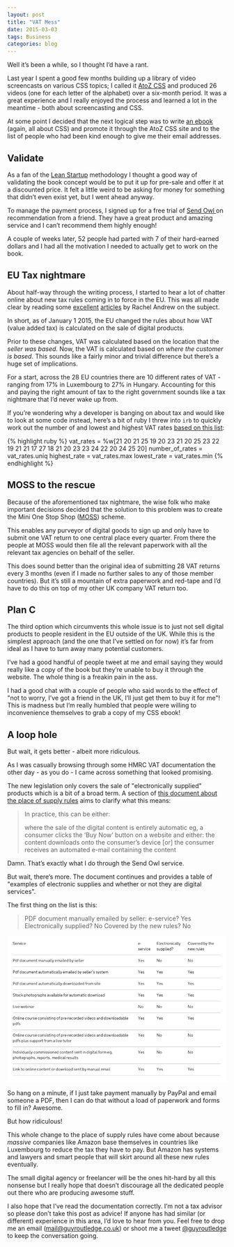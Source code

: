 ```yaml
---
layout: post
title: "VAT Mess"
date: 2015-03-03
tags: Business
categories: blog
---
```


Well it’s been a while, so I thought I’d have a rant.

Last year I spent a good few months building up a library of video
screencasts on various CSS topics; I called it [AtoZ
CSS](http://www.atozcss.com) and produced 26
videos (one for each letter of the alphabet) over a six-month period. It
was a great experience and I really enjoyed the process and learned
a lot in the meantime - both about screencasting and CSS.

At some point I decided that the next logical step was to write [an
ebook](http://www.atozcss.com/books) (again, all about CSS) and promote
it through the AtoZ CSS site and to the list of people who had been kind
enough to give me their email addresses.

## Validate

As a fan of the [Lean Startup](http://theleanstartup.com/book)
methodology I thought a good way of validating the book concept would be
to put it up for pre-sale and offer it at a discounted price. It felt
a little weird to be asking for money for something that didn’t even exist
yet, but I went ahead anyway. 

To manage the payment process, I signed up for a free trial of 
[ Send Owl ]( https://www.sendowl.com/ ) on recommendation from a friend.
They have a great product and amazing service and I can’t recommend them
highly enough!

A couple of weeks later, 52 people had parted with 7 of their
hard-earned dollars and I had all the motivation I needed to actually
get to work on the book.

## EU Tax nightmare

About half-way through the writing process, I started to hear a lot of
chatter online about new tax rules coming in to force in the EU. This
was all made clear by reading some
[excellent](http://rachelandrew.co.uk/archives/2014/10/13/the-horrible-implications-of-the-eu-vat-place-of-supply-change/) [articles](http://rachelandrew.co.uk/archives/2014/11/25/how-small-companies-and-freelancers-can-deal-with-the-vatmoss-eu-vat-changes/) by Rachel Andrew
on the subject.

In short, as of January 1 2015, the EU changed the rules about how VAT (value added
tax) is calculated on the sale of digital products. 

Prior to these changes, VAT was calculated based on the location that
the *seller was based*. Now, the VAT is calculated based on *where the
customer is based*.  This sounds like a fairly minor and trivial
difference but there’s a huge set of implications.

For a start, across the 28 EU countries there are 10 different rates of
VAT - ranging from 17% in Luxembourg to 27% in Hungary. Accounting for
this and paying the right amount of tax to the right government sounds
like a tax nightmare that I’d never wake up from.

If you’re wondering why a developer is banging on about tax and would
like to look at some code instead, here’s a bit of ruby I threw into
`irb` to quickly work out the number of and lowest and highest VAT rates 
[based on this list](http://ec.europa.eu/taxation_customs/resources/documents/taxation/vat/how_vat_works/rates/vat_rates_en.pdf):

{% highlight ruby %}
vat_rates = %w[21 20 21 25 19 20 23 21 20 25 23 22 19 21 21 17 27 18 21 20 23 23 24 22 20 24 25 20]
number_of_rates = vat_rates.uniq
highest_rate = vat_rates.max
lowest_rate = vat_rates.min
{% endhighlight %}

## MOSS to the rescue

Because of the aforementioned tax nightmare, the wise folk who make
important decisions decided that the solution to this problem was to
create the Mini One Stop Shop
([MOSS](https://www.gov.uk/register-and-use-the-vat-mini-one-stop-shop)) scheme. 

This enables any purveyor of digital goods to sign up and only have to
submit one VAT return to one central place every quarter. From there the
people at MOSS would then file all the relevant paperwork with all the
relevant tax agencies on behalf of the seller.

This does sound better than the original idea of submitting 28 VAT
returns every 3 months (even if I made no further sales to any of those
member countries). But it’s still a mountain of extra paperwork and
red-tape and I’d have to do this on top of my other UK company VAT
return too.

## Plan C

The third option which circumvents this whole issue is to just not sell
digital products to people resident in the EU outside of the UK. While
this is the simplest approach (and the one that I’ve settled
on for now) it’s far from ideal as I have to turn away many potential
customers.

I’ve had a good handful of people tweet at me and email saying they
would really like a copy of the book but they’re unable to buy it
through the website. The whole thing is a freakin pain in the ass.

I had a good chat with a couple of people who said words to the effect
of "not to worry, I’ve got a friend in the UK, I’ll just get them to buy
it for me"! This is madness but I’m really humbled that people were
willing to inconvenience themselves to grab a copy of my CSS ebook!

## A loop hole

But wait, it gets better - albeit more ridiculous.

As I was casually browsing through some HMRC VAT documentation the
other day - as you do - I came across something that looked promising.

The new legislation only covers the sale of "electronically supplied" products which is
a bit of a broad term. A section of [this document about the place of
supply
rules](https://www.gov.uk/government/publications/vat-supplying-digital-services-to-private-consumers/vat-businesses-supplying-digital-services-to-private-consumers)
aims to clarify what this means:

> In practice, this can be either:
>
> where the sale of the digital content is entirely automatic eg, a consumer clicks the ‘Buy Now’ button on a website and either:
> the content downloads onto the consumer’s device [or] the consumer receives an automated e-mail containing the content

Damn. That’s exactly what I do through the Send Owl service.

But wait, there’s more. The document continues and provides a table of
"examples of electronic supplies and whether or not they are digital
services".

The first thing on the list is this:

> PDF document manually emailed by seller:
> e-service? Yes
> Electronically supplied? No
> Covered by the new rules? No

![](/images/vat.png)

So hang on a minute, if I just take payment manually by PayPal and email
someone a PDF, then I can do that without a load of paperwork and forms
to fill in? Awesome.

But how ridiculous!

This whole change to the place of supply rules have come about because
*massive* companies like Amazon base themselves in countries like
Luxembourg to reduce the tax they have to pay. But Amazon has systems
and lawyers and smart people that will skirt around all these new rules
eventually. 

The small digital agency or freelancer will be the ones hit-hard by
all this nonsense but I really hope that doesn’t discourage all the
dedicated people out there who are producing awesome stuff.

I also hope that I’ve read the documentation correctly. I’m not a tax
advisor so please don’t take this post as advice! If anyone has had
similar (or different) experience in this area, I’d love to hear from
you. Feel free to drop me an email (mail@guyroutledge.co.uk) or
shoot me a tweet [@guyroutledge](http://www.twitter.com/guyroutledge) to
keep the conversation going.
